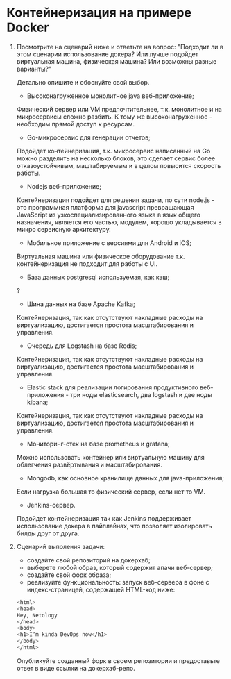 # Контейнеризация на примере Docker

1. Посмотрите на сценарий ниже и ответьте на вопрос: "Подходит ли в этом сценарии использование докера? Или лучше подойдет виртуальная машина, физическая машина? Или возможны разные варианты?"

    Детально опишите и обоснуйте свой выбор.

    - Высоконагруженное монолитное java веб-приложение;

    Физический сервер или VM предпочтительнее, т.к. монолитное и на микросервисы сложно разбить. К тому же высоконагруженное - 
    необходим прямой доступ к ресурсам.

    - Go-микросервис для генерации отчетов;

    Подойдет контейнеризация, т.к. микросервис написанный на Go можно разделить на несколько блоков, это сделает сервис более отказоустойчивым, маштабируемым и в целом повысится скорость работы.

    - Nodejs веб-приложение;

    Контейнеризация подойдет для решения задачи, по сути node.js - это программная платформа для javascript превращающая JavaScript из узкоспециализированного языка в язык общего назначения, является его частью, модулем, хорошо укладывается в микро сервисную архитектуру.

    - Мобильное приложение c версиями для Android и iOS;

    Виртуальная машина или физическое оборудование т.к. контейнеризация не подходит для работы с UI.

    - База данных postgresql используемая, как кэш;

    ?

    - Шина данных на базе Apache Kafka;

    Контейнеризация, так как отсутствуют накладные расходы на виртуализацию, достигается простота масштабирования и управления.

    - Очередь для Logstash на базе Redis;

    Контейнеризация, так как отсутствуют накладные расходы на виртуализацию, достигается простота масштабирования и управления.

    - Elastic stack для реализации логирования продуктивного веб-приложения - три ноды elasticsearch, два logstash и две ноды kibana;

    Контейнеризация, так как отсутствуют накладные расходы на виртуализацию, достигается простота масштабирования и управления.

    - Мониторинг-стек на базе prometheus и grafana;

    Можно использовать контейнер или виртуальную машину для облегчения развёртывания и масштабирования.

    - Mongodb, как основное хранилище данных для java-приложения;

    Если нагрузка большая то физический сервер, если нет то VM.

    - Jenkins-сервер.

    Подойдет контейнеризация так как Jenkins поддерживает использование докера в пайплайнах, что позволяет изолировать билды друг от друга.


2. Сценарий выполения задачи:

    - создайте свой репозиторий на докерхаб;
    - выберете любой образ, который содержит апачи веб-сервер;
    - создайте свой форк образа;
    - реализуйте функциональность: запуск веб-сервера в фоне с индекс-страницей, содержащей HTML-код ниже:

    ```bash
    <html>
    <head>
    Hey, Netology
    </head>
    <body>
    <h1>I’m kinda DevOps now</h1>
    </body>
    </html>
    ```

    Опубликуйте созданный форк в своем репозитории и предоставьте ответ в виде ссылки на докерхаб-репо.